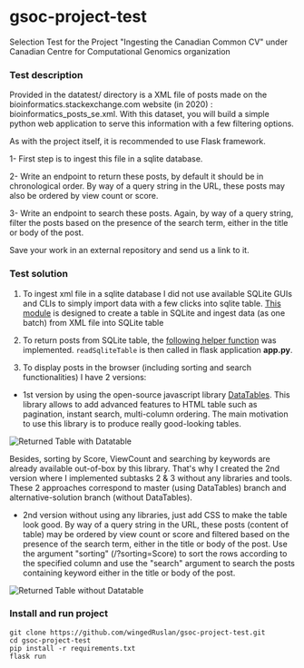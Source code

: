 # gsoc-project-test
Selection Test for the Project "Ingesting the Canadian Common CV" under Canadian Centre for Computational Genomics organization

### Test description
Provided in the datatest/ directory is a XML file of posts made on the bioinformatics.stackexchange.com website (in 2020) : bioinformatics_posts_se.xml. 
With this dataset, you will build a simple python web application to serve this information with a few filtering options.

As with the project itself, it is recommended to use Flask framework.

1- First step is to ingest this file in a sqlite database.

2- Write an endpoint to return these posts, by default it should be in chronological order. By way of a query string in the URL, these posts may also be ordered by view count or score.

3- Write an endpoint to search these posts. Again, by way of a query string, filter the posts based on the presence of the search term, either in the title or body of the post.

Save your work in an external repository and send us a link to it.

### Test solution
1. To ingest xml file in a sqlite database I did not use available SQLite GUIs and CLIs to simply import data with a few clicks into sqlite table. 
[This module](./ingestFileToDB.py) is designed to create a table in SQLite and ingest data (as one batch) from XML file into SQLite table 

2. To return posts from SQLite table, the [following helper function](./retrieveDataFromDB.py) was implemented. 
```readSqliteTable``` is then called in flask application **app.py**.

3. To display posts in the browser (including sorting and search functionalities) I have 2 versions:  
  - 1st version by using the open-source javascript library [DataTables](https://datatables.net/). 
This library allows to add advanced features to HTML table such as pagination, instant search, multi-column ordering. 
The main motivation to use this library is to produce really good-looking tables. 

![Returned Table with Datatable](./images/table-javascript.png "Table displayed with DataTables")

Besides, sorting by Score, ViewCount and searching by keywords are already available out-of-box by this library. 
That's why I created the 2nd version where I implemented subtasks 2 & 3 without any libraries and tools.  
These 2 approaches correspond to master (using DataTables) branch and alternative-solution branch (without DataTables).

  - 2nd version without using any libraries, just add CSS to make the table look good. 
By way of a query string in the URL, these posts (content of table) may be ordered by view count or score and filtered based on the presence of the search term, either in the title or body of the post. 
Use the argument "sorting" (/?sorting=Score) to sort the rows according to the specified column and use the "search" argument to search the posts containing keyword either in the title or body of the post. 

![Returned Table without Datatable](./images/table-plain.png "Table displayed without DataTables")


### Install and run project

```
git clone https://github.com/wingedRuslan/gsoc-project-test.git
cd gsoc-project-test
pip install -r requirements.txt
flask run
```

